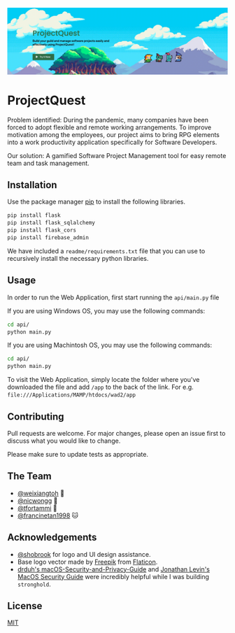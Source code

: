 ![GIF demo](readme/header.gif)

# ProjectQuest

Problem identified: During the pandemic, many companies have been forced to adopt flexible and remote working arrangements. To improve motivation among the employees, our project aims to bring RPG elements into a work productivity application specifically for Software Developers. 

Our solution: A gamified Software Project Management tool for easy remote team and task management.

## Installation

Use the package manager [pip](https://pip.pypa.io/en/stable/) to install the following libraries.

```bash
pip install flask
pip install flask_sqlalchemy
pip install flask_cors
pip install firebase_admin
```
We have included a `readme/requirements.txt` file that you can use to recursively install the necessary python libraries.

## Usage
In order to run the Web Application, first start running the `api/main.py` file 

If you are using Windows OS, you may use the following commands:
```bash
cd api/
python main.py
```

If you are using Machintosh OS, you may use the following commands:
```bash
cd api/
python main.py
```

To visit the Web Application, simply locate the folder where you've downloaded the file and add `/app` to the back of the link. For e.g. `file:///Applications/MAMP/htdocs/wad2/app`

## Contributing
Pull requests are welcome. For major changes, please open an issue first to discuss what you would like to change.

Please make sure to update tests as appropriate.

**The Team**
---

+ [@weixiangtoh](https://github.com/weixiangtoh) :whale:
+ [@nicwongg](https://github.com/nicwongg) :penguin:
+ [@tfortammi](https://github.com/tfortammi) :rabbit2:
+ [@francinetan1998](https://github.com/francinetan1998) :cat:

**Acknowledgements**
---

+ [@shobrook](https://www.github.com/shobrook) for logo and UI design assistance.
+ Base logo vector made by [Freepik](https://www.freepik.com/) from [Flaticon](www.flaticon.com).
+ [drduh's macOS-Security-and-Privacy-Guide](https://github.com/drduh/macOS-Security-and-Privacy-Guide) and [Jonathan Levin's MacOS Security Guide](http://newosxbook.com/files/moxii3/AppendixA.pdf) were incredibly helpful while I was building `stronghold`.

## License
[MIT](https://choosealicense.com/licenses/mit/)
